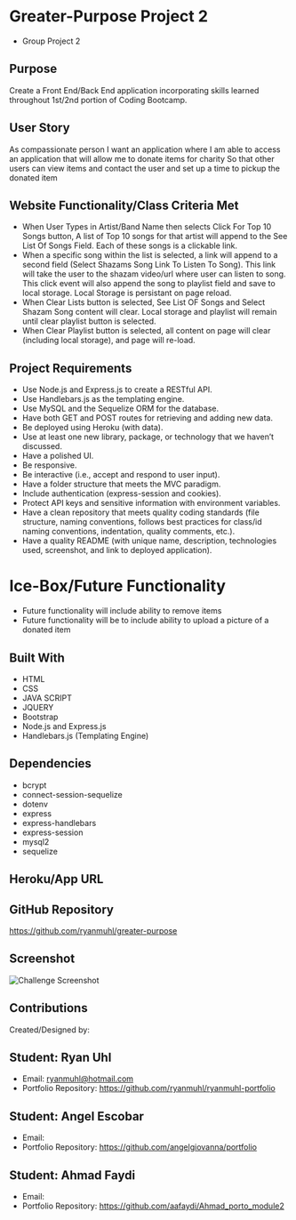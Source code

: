 # Greater-Purpose Project 2
* Group Project 2

## Purpose
Create a Front End/Back End application incorporating skills learned throughout 1st/2nd portion of Coding Bootcamp.

## User Story
As compassionate person
I want an application where I am able to access an application that will allow me to donate items for charity
So that other users can view items and contact the user and set up a time to pickup the donated item

## Website Functionality/Class Criteria Met
* When User Types in Artist/Band Name then selects Click For Top 10 Songs button,  A list of Top 10 songs for that artist will append to the See List Of Songs Field.  Each of these songs is a clickable link.  
* When a specific song within the list is selected, a link will append to a second field (Select Shazams Song Link To Listen To Song).  This link will take the user to the shazam video/url where user can listen to song. This click event will also append the song to playlist field and save to local storage.  Local Storage is persistant on page reload.
* When Clear Lists button is selected, See List OF Songs and Select Shazam Song content will clear.  Local storage and playlist will remain until clear playlist button is selected. 
* When Clear Playlist button is selected,  all content on page will clear (including local storage), and page will re-load.

## Project Requirements
* Use Node.js and Express.js to create a RESTful API.
* Use Handlebars.js as the templating engine.
* Use MySQL and the Sequelize ORM for the database.
* Have both GET and POST routes for retrieving and adding new data.
* Be deployed using Heroku (with data).
* Use at least one new library, package, or technology that we haven’t discussed.
* Have a polished UI.
* Be responsive.
* Be interactive (i.e., accept and respond to user input).
* Have a folder structure that meets the MVC paradigm.
* Include authentication (express-session and cookies).
* Protect API keys and sensitive information with environment variables.
* Have a clean repository that meets quality coding standards (file structure, naming conventions, follows best practices for class/id naming conventions, indentation, quality comments, etc.).
* Have a quality README (with unique name, description, technologies used, screenshot, and link to deployed application).



# Ice-Box/Future Functionality
* Future functionality will include ability to remove items
* Future functionality will be to include ability to upload a picture of a donated item

  

## Built With
* HTML
* CSS
* JAVA SCRIPT
* JQUERY
* Bootstrap
* Node.js and Express.js
* Handlebars.js (Templating Engine)


## Dependencies
* bcrypt
* connect-session-sequelize
* dotenv
* express
* express-handlebars
* express-session
* mysql2
* sequelize



## Heroku/App URL


## GitHub Repository
https://github.com/ryanmuhl/greater-purpose

## Screenshot
![Challenge Screenshot](https://github.com/ryanmuhl/music-lover-project1/blob/feature/variables/assets/images/music-lover-screenshot.png.jpg)

## Contributions
Created/Designed by:

## Student: Ryan Uhl
* Email: ryanmuhl@hotmail.com
* Portfolio Repository: https://github.com/ryanmuhl/ryanmuhl-portfolio


## Student: Angel Escobar
* Email: 
* Portfolio Repository: https://github.com/angelgiovanna/portfolio

## Student: Ahmad Faydi
* Email: 
* Portfolio Repository: https://github.com/aafaydi/Ahmad_porto_module2






